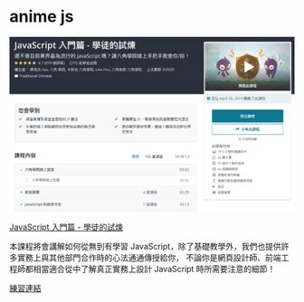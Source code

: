 # anime js
![](01.png)

[JavaScript 入門篇 - 學徒的試煉](https://www.udemy.com/course/javascript-learning/)

本課程將會講解如何從無到有學習 JavaScript，除了基礎教學外，我們也提供許多實務上與其他部門合作時的心法通通傳授給你， 不論你是網頁設計師、前端工程師都相當適合從中了解真正實務上設計 JavaScript 時所需要注意的細節！ 

[練習連結](index.html)